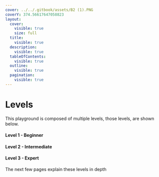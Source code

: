 ```yaml
---
cover: ../../.gitbook/assets/B2 (1).PNG
coverY: 374.56617647058823
layout:
  cover:
    visible: true
    size: full
  title:
    visible: true
  description:
    visible: true
  tableOfContents:
    visible: true
  outline:
    visible: true
  pagination:
    visible: true
---
```


# Levels

This playground is composed of multiple levels, those levels, are shown below.

#### Level 1 - Beginner&#x20;

#### Level 2 - Intermediate

#### Level 3 - Expert&#x20;

The next few pages explain these levels in depth

